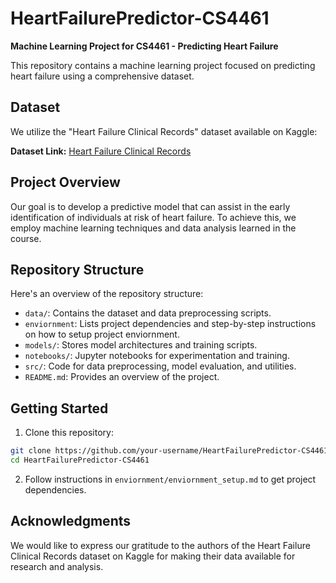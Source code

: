 # HeartFailurePredictor-CS4461

**Machine Learning Project for CS4461 - Predicting Heart Failure**

This repository contains a machine learning project focused on predicting heart failure using a comprehensive dataset.

## Dataset

We utilize the "Heart Failure Clinical Records" dataset available on Kaggle:

**Dataset Link:** [Heart Failure Clinical Records](https://www.kaggle.com/datasets/andrewmvd/heart-failure-clinical-data)

## Project Overview

Our goal is to develop a predictive model that can assist in the early identification of individuals at risk of heart failure. To achieve this, we employ machine learning techniques and data analysis learned in the course.

## Repository Structure

Here's an overview of the repository structure:

- `data/`: Contains the dataset and data preprocessing scripts.
- `enviornment`: Lists project dependencies and step-by-step instructions on how to setup project enviornment.
- `models/`: Stores model architectures and training scripts.
- `notebooks/`: Jupyter notebooks for experimentation and training.
- `src/`: Code for data preprocessing, model evaluation, and utilities.
- `README.md`: Provides an overview of the project.

## Getting Started

1. Clone this repository:

```bash
git clone https://github.com/your-username/HeartFailurePredictor-CS4461.git
cd HeartFailurePredictor-CS4461
```

2. Follow instructions in `enviornment/enviornment_setup.md` to get project dependencies.

## Acknowledgments

We would like to express our gratitude to the authors of the Heart Failure Clinical Records dataset on Kaggle for making their data available for research and analysis.